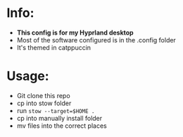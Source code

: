 # Info:
- **This config is for my Hyprland desktop**
- Most of the software configured is in the .config folder
- It's themed in catppuccin


# Usage:
- Git clone this repo
- cp into stow folder
- run `stow --target=$HOME .`
- cp into manually install folder
- mv files into the correct places

